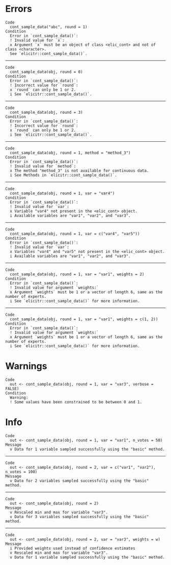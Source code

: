 # Errors

    Code
      cont_sample_data("abc", round = 1)
    Condition
      Error in `cont_sample_data()`:
      ! Invalid value for `x`:
      x Argument `x` must be an object of class <elic_cont> and not of class <character>.
      See `elicitr::cont_sample_data()`.

---

    Code
      cont_sample_data(obj, round = 0)
    Condition
      Error in `cont_sample_data()`:
      ! Incorrect value for `round`:
      x `round` can only be 1 or 2.
      i See `elicitr::cont_sample_data()`.

---

    Code
      cont_sample_data(obj, round = 3)
    Condition
      Error in `cont_sample_data()`:
      ! Incorrect value for `round`:
      x `round` can only be 1 or 2.
      i See `elicitr::cont_sample_data()`.

---

    Code
      cont_sample_data(obj, round = 1, method = "method_3")
    Condition
      Error in `cont_sample_data()`:
      ! Invalid value for `method`:
      x The method "method_3" is not available for continuous data.
      i See Methods in `elicitr::cont_sample_data()`.

---

    Code
      cont_sample_data(obj, round = 1, var = "var4")
    Condition
      Error in `cont_sample_data()`:
      ! Invalid value for `var`:
      x Variable "var4" not present in the <elic_cont> object.
      i Available variables are "var1", "var2", and "var3".

---

    Code
      cont_sample_data(obj, round = 1, var = c("var4", "var5"))
    Condition
      Error in `cont_sample_data()`:
      ! Invalid value for `var`:
      x Variables "var4" and "var5" not present in the <elic_cont> object.
      i Available variables are "var1", "var2", and "var3".

---

    Code
      cont_sample_data(obj, round = 1, var = "var1", weights = 2)
    Condition
      Error in `cont_sample_data()`:
      ! Invalid value for argument `weights:`
      x Argument `weights` must be 1 or a vector of length 6, same as the number of experts.
      i See `elicitr::cont_sample_data()` for more information.

---

    Code
      cont_sample_data(obj, round = 1, var = "var1", weights = c(1, 2))
    Condition
      Error in `cont_sample_data()`:
      ! Invalid value for argument `weights:`
      x Argument `weights` must be 1 or a vector of length 6, same as the number of experts.
      i See `elicitr::cont_sample_data()` for more information.

# Warnings

    Code
      out <- cont_sample_data(obj, round = 1, var = "var3", verbose = FALSE)
    Condition
      Warning:
      ! Some values have been constrained to be between 0 and 1.

# Info

    Code
      out <- cont_sample_data(obj, round = 1, var = "var1", n_votes = 50)
    Message
      v Data for 1 variable sampled successfully using the "basic" method.

---

    Code
      out <- cont_sample_data(obj, round = 2, var = c("var1", "var2"), n_votes = 100)
    Message
      v Data for 2 variables sampled successfully using the "basic" method.

---

    Code
      out <- cont_sample_data(obj, round = 2)
    Message
      v Rescaled min and max for variable "var3".
      v Data for 3 variables sampled successfully using the "basic" method.

---

    Code
      out <- cont_sample_data(obj, round = 2, var = "var3", weights = w)
    Message
      i Provided weights used instead of confidence estimates
      v Rescaled min and max for variable "var3".
      v Data for 1 variable sampled successfully using the "basic" method.

